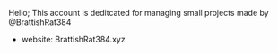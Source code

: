 Hello;
This account is deditcated for managing small projects made by @BrattishRat384
- website: BrattishRat384.xyz
